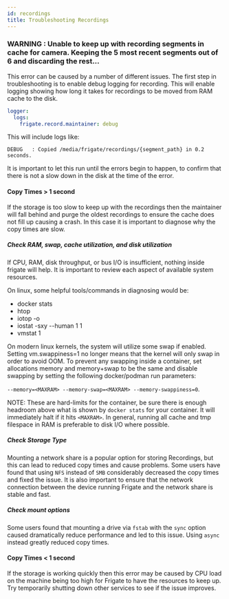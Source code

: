 ```yaml
---
id: recordings
title: Troubleshooting Recordings
---
```


### WARNING : Unable to keep up with recording segments in cache for camera. Keeping the 5 most recent segments out of 6 and discarding the rest...

This error can be caused by a number of different issues. The first step in troubleshooting is to enable debug logging for recording. This will enable logging showing how long it takes for recordings to be moved from RAM cache to the disk.

```yaml
logger:
  logs:
    frigate.record.maintainer: debug
```

This will include logs like:

```
DEBUG   : Copied /media/frigate/recordings/{segment_path} in 0.2 seconds.
```

It is important to let this run until the errors begin to happen, to confirm that there is not a slow down in the disk at the time of the error.

#### Copy Times > 1 second

If the storage is too slow to keep up with the recordings then the maintainer will fall behind and purge the oldest recordings to ensure the cache does not fill up causing a crash. In this case it is important to diagnose why the copy times are slow.

##### Check RAM, swap, cache utilization, and disk utilization

If CPU, RAM, disk throughput, or bus I/O is insufficient, nothing inside frigate will help. It is important to review each aspect of available system resources.

On linux, some helpful tools/commands in diagnosing would be:

- docker stats
- htop
- iotop -o
- iostat -sxy --human 1 1
- vmstat 1

On modern linux kernels, the system will utilize some swap if enabled. Setting vm.swappiness=1 no longer means that the kernel will only swap in order to avoid OOM. To prevent any swapping inside a container, set allocations memory and memory+swap to be the same and disable swapping by setting the following docker/podman run parameters: 

`--memory=<MAXRAM> --memory-swap=<MAXRAM> --memory-swappiness=0`. 

NOTE: These are hard-limits for the container, be sure there is enough headroom above what is shown by `docker stats` for your container. It will immediately halt if it hits `<MAXRAM>`. In general, running all cache and tmp filespace in RAM is preferable to disk I/O where possible.

##### Check Storage Type

Mounting a network share is a popular option for storing Recordings, but this can lead to reduced copy times and cause problems. Some users have found that using `NFS` instead of `SMB` considerably decreased the copy times and fixed the issue. It is also important to ensure that the network connection between the device running Frigate and the network share is stable and fast.

##### Check mount options

Some users found that mounting a drive via `fstab` with the `sync` option caused dramatically reduce performance and led to this issue. Using `async` instead greatly reduced copy times.

#### Copy Times < 1 second

If the storage is working quickly then this error may be caused by CPU load on the machine being too high for Frigate to have the resources to keep up. Try temporarily shutting down other services to see if the issue improves.
